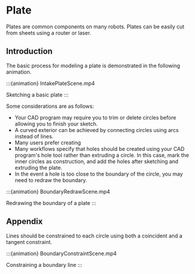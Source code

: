 # Plate
Plates are common components on many robots. Plates can be easily cut from sheets using a router or laser.

## Introduction
The basic process for modeling a plate is demonstrated in the following animation.

:::{animation} IntakePlateScene.mp4

Sketching a basic plate
:::

Some considerations are as follows:
* Your CAD program may require you to trim or delete circles before allowing you to finish your sketch.
* A curved exterior can be achieved by connecting circles using arcs instead of lines.
* Many users prefer creating 
* Many workflows specify that holes should be created using your CAD program's hole tool rather than extruding a circle. In this case, mark the inner circles as construction, and add the holes after sketching and extruding the plate.
* In the event a hole is too close to the boundary of the circle, you may need to redraw the boundary.

:::{animation} BoundaryRedrawScene.mp4

Redrawing the boundary of a plate
:::

## Appendix
Lines should be constrained to each circle using both a coincident and a tangent constraint.

:::{animation} BoundaryConstraintScene.mp4

Constraining a boundary line
:::